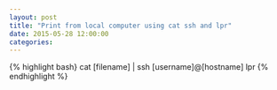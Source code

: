 ```yaml
---
layout: post
title: "Print from local computer using cat ssh and lpr"
date: 2015-05-28 12:00:00
categories: 
---
```

{% highlight bash}
cat [filename] | ssh [username]@[hostname] lpr
{% endhighlight %}
